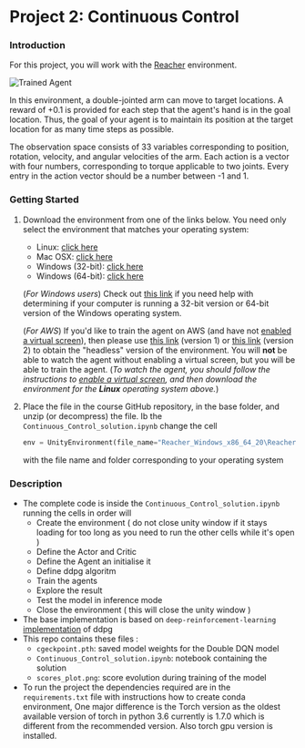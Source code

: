 # Project 2: Continuous Control

[image1]: https://user-images.githubusercontent.com/10624937/43851024-320ba930-9aff-11e8-8493-ee547c6af349.gif "Trained Agent"
[image2]: https://user-images.githubusercontent.com/10624937/43851646-d899bf20-9b00-11e8-858c-29b5c2c94ccc.png "Crawler"
### Introduction

For this project, you will work with the [Reacher](https://github.com/Unity-Technologies/ml-agents/blob/master/docs/Learning-Environment-Examples.md#reacher) environment.

![Trained Agent][image1]

In this environment, a double-jointed arm can move to target locations. A reward of +0.1 is provided for each step that the agent's hand is in the goal location. Thus, the goal of your agent is to maintain its position at the target location for as many time steps as possible.

The observation space consists of 33 variables corresponding to position, rotation, velocity, and angular velocities of the arm. Each action is a vector with four numbers, corresponding to torque applicable to two joints. Every entry in the action vector should be a number between -1 and 1.

### Getting Started

1. Download the environment from one of the links below.  You need only select the environment that matches your operating system:
    - Linux: [click here](https://s3-us-west-1.amazonaws.com/udacity-drlnd/P2/Reacher/Reacher_Linux.zip)
    - Mac OSX: [click here](https://s3-us-west-1.amazonaws.com/udacity-drlnd/P2/Reacher/Reacher.app.zip)
    - Windows (32-bit): [click here](https://s3-us-west-1.amazonaws.com/udacity-drlnd/P2/Reacher/Reacher_Windows_x86.zip)
    - Windows (64-bit): [click here](https://s3-us-west-1.amazonaws.com/udacity-drlnd/P2/Reacher/Reacher_Windows_x86_64.zip)

    (_For Windows users_) Check out [this link](https://support.microsoft.com/en-us/help/827218/how-to-determine-whether-a-computer-is-running-a-32-bit-version-or-64) if you need help with determining if your computer is running a 32-bit version or 64-bit version of the Windows operating system.

    (_For AWS_) If you'd like to train the agent on AWS (and have not [enabled a virtual screen](https://github.com/Unity-Technologies/ml-agents/blob/master/docs/Training-on-Amazon-Web-Service.md)), then please use [this link](https://s3-us-west-1.amazonaws.com/udacity-drlnd/P2/Reacher/one_agent/Reacher_Linux_NoVis.zip) (version 1) or [this link](https://s3-us-west-1.amazonaws.com/udacity-drlnd/P2/Reacher/Reacher_Linux_NoVis.zip) (version 2) to obtain the "headless" version of the environment.  You will **not** be able to watch the agent without enabling a virtual screen, but you will be able to train the agent.  (_To watch the agent, you should follow the instructions to [enable a virtual screen](https://github.com/Unity-Technologies/ml-agents/blob/master/docs/Training-on-Amazon-Web-Service.md), and then download the environment for the **Linux** operating system above._)


2. Place the file in the course GitHub repository, in the base folder, and unzip (or decompress) the file. Ib the `Continuous_Control_solution.ipynb` change the cell 
    ```python
   env = UnityEnvironment(file_name="Reacher_Windows_x86_64_20\Reacher.exe")
   ```
   with the file name and folder corresponding to your operating system

### Description

*   The complete code is inside the `Continuous_Control_solution.ipynb` running the cells in order will 
    *   Create the environment ( do not close unity window if it stays loading for too long as you need to run the other cells while it's open )
    *   Define the Actor and Critic
    *   Define the Agent an initialise it
    *   Define ddpg algoritm
    *   Train the agents
    *   Explore the result
    *   Test the model in inference mode
    *   Close the environment ( this will close the unity window )
*   The base implementation is based on `deep-reinforcement-learning` [implementation](https://github.com/udacity/deep-reinforcement-learning/tree/master/ddpg-pendulum) of ddpg 
*   This repo contains these files :
    - `cgeckpoint.pth`: saved model weights for the Double DQN model
    - `Continuous_Control_solution.ipynb`: notebook containing the solution
    - `scores_plot.png`: score evolution during training of the model
*   To run the project the dependencies required are in the `requirements.txt` file with instructions how to create conda environment, One major difference is the Torch version as the oldest available version of torch in python 3.6 currently is 1.7.0 which is different from the recommended version. Also torch gpu version is installed.